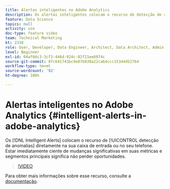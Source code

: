```yaml
---
title: Alertas inteligentes no Adobe Analytics
description: Os alertas inteligentes colocam o recurso de detecção de anomalias diretamente na sua caixa de entrada ou no seu telefone. Estar imediatamente ciente de mudanças significativas em suas métricas e segmentos principais significa não perder oportunidades.
feature: Data Science
topics: null
activity: use
doc-type: feature video
team: Technical Marketing
kt: 2338
role: User, Developer, Data Engineer, Architect, Data Architect, Admin, Leader
level: Beginner
exl-id: 04af0dc3-3cf3-446d-924c-82f21ee6974c
source-git-commit: 8fc641743bc9e07b838a22ca64ccc15344d52764
workflow-type: tm+mt
source-wordcount: '92'
ht-degree: 100%

---
```


# Alertas inteligentes no Adobe Analytics {#intelligent-alerts-in-adobe-analytics}

Os [!DNL Intelligent Alerts] colocam o recurso de [!UICONTROL detecção de anomalias] diretamente na sua caixa de entrada ou no seu telefone. Estar imediatamente ciente de mudanças significativas em suas métricas e segmentos principais significa não perder oportunidades.

>[!VIDEO](https://video.tv.adobe.com/v/25446/?quality=12&learn=on)

Para obter mais informações sobre esse recurso, consulte a [documentação](https://experienceleague.adobe.com/docs/analytics/analyze/analysis-workspace/virtual-analyst/intelligent-alerts/intellligent-alerts.html?lang=pt-BR).
